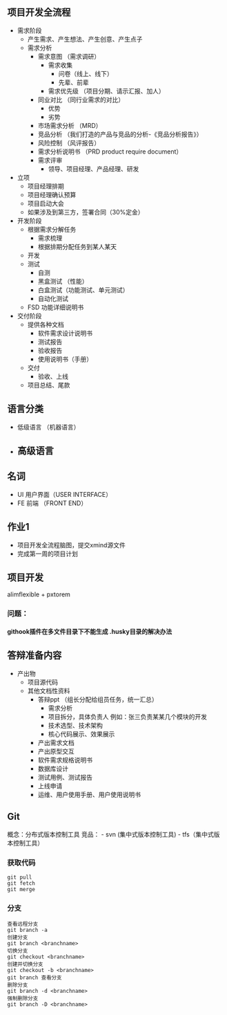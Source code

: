 ## 项目开发全流程

- 需求阶段
    - 产生需求、产生想法、产生创意、产生点子
    - 需求分析
         - 需求意图 （需求调研）
            - 需求收集
                -  问卷（线上、线下）
                - 先辈、前辈
            - 需求优先级 （项目分期、请示汇报、加人）
         - 同业对比 （同行业需求的对比）
            - 优势
            - 劣势
         - 市场需求分析 （MRD）
         - 竞品分析 （我们打造的产品与竞品的分析-《竞品分析报告》）
         - 风险控制 （风评报告）
         - 需求分析说明书 （PRD  product require document）
         - 需求评审
            - 领导、项目经理、产品经理、研发
- 立项
    - 项目经理排期
    - 项目经理确认预算
    - 项目启动大会
    - 如果涉及到第三方，签署合同（30%定金）
- 开发阶段
    - 根据需求分解任务
         - 需求梳理
         - 根据排期分配任务到某人某天
     - 开发
     - 测试
        - 自测
        - 黑盒测试 （性能）
        - 白盒测试（功能测试、单元测试）
        - 自动化测试
    - FSD 功能详细说明书
- 交付阶段
    - 提供各种文档
        - 软件需求设计说明书
        - 测试报告
        - 验收报告
        - 使用说明书（手册）
    - 交付
        - 验收、上线
    - 项目总结、尾款


## 语言分类
- 低级语言 （机器语言）
- 高级语言
    - 

## 名词
- UI 用户界面（USER INTERFACE）
- FE 前端 （FRONT END）

## 作业1
- 项目开发全流程脑图，提交xmind源文件
- 完成第一周的项目计划
## 项目开发

alimflexible + pxtorem


### 问题：
#### githook插件在多文件目录下不能生成 .husky目录的解决办法

## 答辩准备内容
- 产出物
    - 项目源代码
    - 其他文档性资料
        - 答辩ppt （组长分配给组员任务，统一汇总）
            - 需求分析
            - 项目拆分，具体负责人 例如：张三负责某某几个模块的开发
            - 技术选型、技术架构
            - 核心代码展示、效果展示
        - 产出需求文档
        - 产出原型交互
        - 软件需求规格说明书
        - 数据库设计
        - 测试用例、测试报告
        - 上线申请
        - 运维、用户使用手册、用户使用说明书

## Git
概念：分布式版本控制工具
竞品：
    - svn (集中式版本控制工具)
    - tfs（集中式版本控制工具）
### 获取代码
```shell
git pull
git fetch
git merge
```
### 分支
```shell
查看远程分支
git branch -a 
创建分支
git branch <branchname>
切换分支
git checkout <branchname>
创建并切换分支
git checkout -b <branchname>
git branch 查看分支
删除分支
git branch -d <branchname>
强制删除分支
git branch -D <branchname>
```